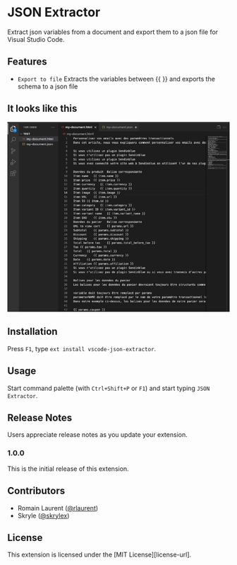 # JSON Extractor

Extract json variables from a document and export them to a json file for Visual Studio Code.

## Features

* `Export to file` Extracts the variables between {{ }} and exports the schema to a json file

## It looks like this

![JSON Extractor export](https://github.com/rlaurent/json-extractor/blob/main/export-tuto.gif?raw=true)


## Installation

Press `F1`, type `ext install vscode-json-extractor`.

## Usage

Start command palette (with `Ctrl+Shift+P` or `F1`) and start typing `JSON Extractor`.

## Release Notes

Users appreciate release notes as you update your extension.

### 1.0.0

This is the initial release of this extension.

## Contributors
- Romain Laurent ([@rlaurent](https://github.com/rlaurent))
- Skryle ([@skrylex](https://github.com/Skrylex))

## License

This extension is licensed under the [MIT License][license-url].